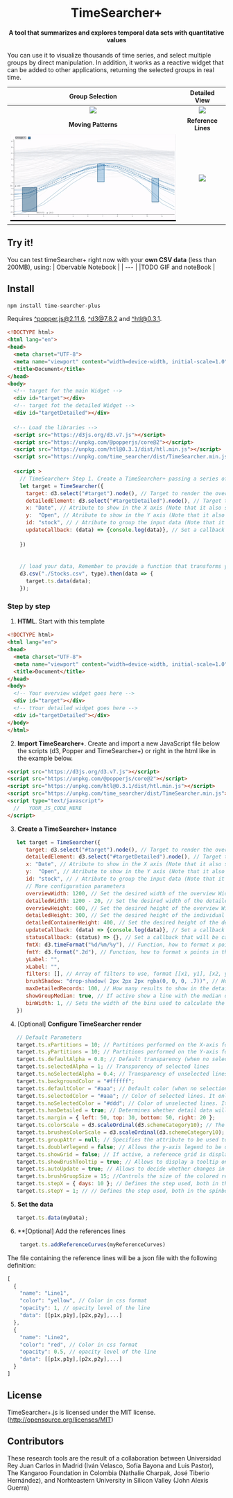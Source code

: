 <h1 align="center">
  <br>
  TimeSearcher+
  <br>
</h1>
<h4 align="center">A tool that summarizes and explores temporal data sets with quantitative values</h4>
You can use it to visualize thousands of time series, and select multiple groups by direct manipulation. In addition, it
works as a reactive widget that can be added to other applications, returning the selected groups in real time.

|                                                     Group Selection                                                      |                                                          Detailed View                                                          |
|:------------------------------------------------------------------------------------------------------------------------:|:-------------------------------------------------------------------------------------------------------------------------------:|
|   <img src="https://raw.githubusercontent.com/ivelascog/TimeSearcherPlus/main/imgs/timeSearcher_groupSelection.gif"/>    |        <img src="https://raw.githubusercontent.com/ivelascog/TimeSearcherPlus/main/imgs/timeSearcher_detailedView.gif"/>        |
|                                                   **Moving Patterns**                                                    |                                                       **Reference Lines**                                                       |
|  <img src="https://raw.githubusercontent.com/ivelascog/TimeSearcherPlus/main/imgs/timeSearcher_multipleSelection.gif"/>  | <img src="https://raw.githubusercontent.com/ivelascog/TimeSearcherPlus/main/imgs/timesearcher_referencesLines.png" width="300"> |
## Try it!

You can test timeSearcher+ right now with your **own CSV data** (less than 200MB), using:
| Obervable Notebook |
| --- |
|TODO GIF and noteBook |

## Install

```js
npm install time-searcher-plus
```
Requires [^popper.js@2.11.6](https://github.com/FezVrasta/popper.js/), [^d3@7.8.2](http://d3js.org) and [^htl@0.3.1](https://github.com/observablehq/htl).

```html
<!DOCTYPE html>
<html lang="en">
<head>
  <meta charset="UTF-8">
  <meta name="viewport" content="width=device-width, initial-scale=1.0">
  <title>Document</title>
</head>
<body>
  <!-- target for the main Widget -->
  <div id="target"></div>
  <!-- target fot the detailed Widget -->
  <div id="targetDetailed"></div>

  <!-- Load the libraries -->
  <script src="https://d3js.org/d3.v7.js"></script>
  <script src="https://unpkg.com/@popperjs/core@2"></script>
  <script src="https://unpkg.com/htl@0.3.1/dist/htl.min.js"></script>
  <script src="https://unpkg.com/time_searcher/dist/TimeSearcher.min.js"></script>

  <script >
    // TimeSearcher+ Step 1. Create a TimeSearcher+ passing a series of arguments.
    let target = TimeSearcher({
      target: d3.select("#target").node(), // Target to render the overview Widget
      detailedElement: d3.select("#targetDetailed").node(), // Target to render the detailed Widget (Optional)
      x: "Date", // Atribute to show in the X axis (Note that it also supports functions)
      y:  "Open", // Atribute to show in the Y axis (Note that it also supports functions)
      id: "stock", // / Atribute to group the input data (Note that it also supports functions)
      updateCallback: (data) => {console.log(data)}, // Set a callback that will be called when the user's selection is changed. (Optional)

    })
    

    // load your data, Remember to provide a function that transforms your data attributes to the correct type.
    d3.csv("./Stocks.csv", type).then(data => {
      target.ts.data(data);
    });
```
### Step by step

1. **HTML**. Start with this template
```html
<!DOCTYPE html>
<html lang="en">
<head>
  <meta charset="UTF-8">
  <meta name="viewport" content="width=device-width, initial-scale=1.0">
  <title>Document</title>
</head>
<body>
  <!-- Your overview widget goes here -->
  <div id="target"></div>
  <!-- tYour detailed widget goes here -->
  <div id="targetDetailed"></div>
</body>
</html>
```
2. **Import TimeSearcher+**. Create and import a new JavaScript file below the scripts (d3, Popper and TimeSearcher+)
or right in the html like in the example below.
```html
<script src="https://d3js.org/d3.v7.js"></script>
<script src="https://unpkg.com/@popperjs/core@2"></script>
<script src="https://unpkg.com/htl@0.3.1/dist/htl.min.js"></script>
<script src="https://unpkg.com/time_searcher/dist/TimeSearcher.min.js"></script>
<script type="text/javascript">
  //   YOUR_JS_CODE_HERE
</script>
```
3. **Create a TimeSearcher+ Instance**
```js
   let target = TimeSearcher({
      target: d3.select("#target").node(), // Target to render the overview Widget
      detailedElement: d3.select("#targetDetailed").node(), // Target to render the detailed Widget (Optional)
      x: "Date", // Atribute to show in the X axis (Note that it also supports functions)
      y:  "Open", // Atribute to show in the Y axis (Note that it also supports functions)
      id: "stock", // / Atribute to group the input data (Note that it also supports functions)
      // More configuration parameters
      overviewWidth: 1200, // Set the desired width of the overview Widget
      detailedWidth: 1200 - 20, // Set the desired width of the detailed Widget
      overviewHeight: 600, // Set the desired height of the overview Widget
      detailedHeight: 300, // Set the desired height of the individual detailed graph Widget
      detailedContainerHeight: 400, // Set the desired height of the detailed Widget
      updateCallback: (data) => {console.log(data)}, // Set a callback that will be called when the user's selection is changed.
      statusCallback: (status) => {}, // Set a callback that will be called when changing the internal state of the widget ( assignment of colors, brushes, etc...)
      fmtX: d3.timeFormat("%d/%m/%y"), // Function, how to format x points in the tooltip
      fmtY: d3.format(".2d"), // Function, how to format x points in the tooltip
      yLabel: "",
      xLabel: "",
      filters: [], // Array of filters to use, format [[x1, y1], [x2, y2], ...]
      brushShadow: "drop-shadow( 2px 2px 2px rgba(0, 0, 0, .7))", // How to show a shadow on the selected brush
      maxDetailedRecords: 100, // How many results to show in the detail view
      showGroupMedian: true, // If active show a line with the median of the enabled groups
      binWidth: 1, // Sets the width of the bins used to calculate the group average. Note that this value may vary slightly to achieve a integer number of bins.
   })
```

4. [Optional] **Configure TimeSearcher render**
```js
   // Default Parameters
   target.ts.xPartitions = 10; // Partitions performed on the X-axis for the collision acceleration algorithm.
   target.ts.yPartitions = 10; // Partitions performed on the Y-axis for the collision acceleration algorithm.
   target.ts.defaultAlpha = 0.8; // Default transparency (when no selection is active) of drawn lines
   target.ts.selectedAlpha = 1; // Transparency of selected lines
   target.ts.noSelectedAlpha = 0.4; // Transparency of unselected lines
   target.ts.backgroundColor = "#ffffff";
   target.ts.defaultColor = "#aaa"; // Default color (when no selection is active) of the drawn lines. It only has effect when "groupAttr" is not defined.
   target.ts.selectedColor = "#aaa"; // Color of selected lines. It only has effect when "groupAttr" is not defined.
   target.ts.noSelectedColor = "#ddd"; // Color of unselected lines. It only has effect when "groupAttr" is not defined.
   target.ts.hasDetailed = true; // Determines whether detail data will be displayed or not. Disabling it saves preprocessing time if detail data is not to be displayed.
   target.ts.margin = { left: 50, top: 30, bottom: 50, right: 20 };
   target.ts.colorScale = d3.scaleOrdinal(d3.schemeCategory10); // The color scale to be used to display the different groups defined by the "groupAttr" attribute.
   target.ts.brushesColorScale = d3.scaleOrdinal(d3.schemeCategory10); // The color scale to be used to display the brushes
   target.ts.groupAttr = null; // Specifies the attribute to be used to discriminate the groups.
   target.ts.doubleYlegend = false; // Allows the y-axis legend to be displayed on both sides of the chart.
   target.ts.showGrid = false; // If active, a reference grid is displayed.
   target.ts.showBrushTooltip = true; // Allows to display a tooltip on the brushes containing its coordinates.
   target.ts.autoUpdate = true; // Allows to decide whether changes in brushes are processed while moving, or only at the end of the movement.
   target.ts.brushGruopSize = 15; //Controls the size of the colored rectangles used to select the different brushGroups.
   target.ts.stepX = { days: 10 }; // Defines the step used, both in the spinboxes and with the arrows on the X axis. (See https://date-fns.org/v2.16.1/docs/Duration )
   target.ts.stepY = 1; // // Defines the step used, both in the spinboxes and with the arrows on the Y axis.
```
5. **Set the data**
```js
   target.ts.data(myData);
```
6. **[Optional] Add the references lines
```js
    target.ts.addReferenceCurves(myReferenceCurves)
 ```
The file containing the reference lines will be a json file with the following definition:
```js
[
  {
    "name": "Line1",
    "color": "yellow", // Color in css format
    "opacity": 1, // opacity level of the line
    "data": [[p1x,p1y],[p2x,p2y],...]
  },
  {
    "name": "Line2",
    "color": "red", // Color in css format
    "opacity": 0.5, // opacity level of the line
    "data": [[p1x,p1y],[p2x,p2y],...]
  }
]  
 ```



## License

TimeSearcher+.js is licensed under the MIT license. (http://opensource.org/licenses/MIT)

## Contributors

These research tools are the result of a collaboration between  Universidad Rey Juan Carlos in Madrid (Iván Velasco, Sofía Bayona and Luis Pastor), The Kangaroo Foundation in Colombia (Nathalie Charpak, José Tiberio Hernández), and Norhteastern University in Silicon Valley (John Alexis Guerra) 




